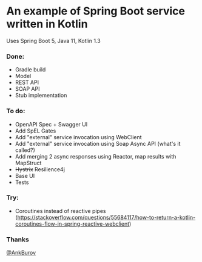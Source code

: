 # An example of Spring Boot service written in Kotlin
Uses Spring Boot 5, Java 11, Kotlin 1.3

### Done:
* Gradle build
* Model
* REST API
* SOAP API
* Stub implementation

### To do:
* OpenAPI Spec + Swagger UI
* Add SpEL Gates
* Add "external" service invocation using WebClient
* Add "external" service invocation using Soap Async API (what's it called?)
* Add merging 2 async responses using Reactor, map results with MapStruct
* ~~Hystrix~~ Resilience4j
* Base UI 
* Tests

### Try:
* Coroutines instead of reactive pipes (https://stackoverflow.com/questions/55684117/how-to-return-a-kotlin-coroutines-flow-in-spring-reactive-webclient)

### Thanks
[@AnkBurov]( https://github.com/AnkBurov )